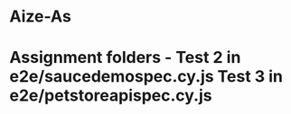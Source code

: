 # Aize-As
# Assignment folders - Test 2 in e2e/saucedemospec.cy.js Test 3 in e2e/petstoreapispec.cy.js 
